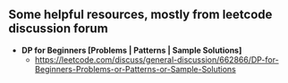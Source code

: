 ## Some helpful resources, mostly from leetcode discussion forum

* **DP for Beginners [Problems | Patterns | Sample Solutions]**
    * https://leetcode.com/discuss/general-discussion/662866/DP-for-Beginners-Problems-or-Patterns-or-Sample-Solutions

